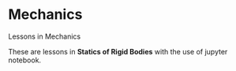 # Mechanics
Lessons in Mechanics

These are lessons in **Statics of Rigid Bodies** with the use of jupyter notebook.
